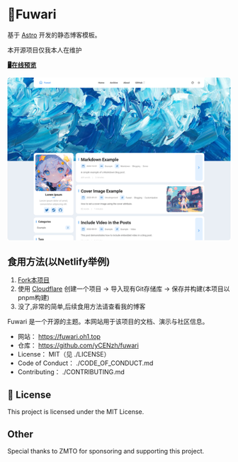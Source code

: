 # 🍥Fuwari

基于 [Astro](https://astro.build) 开发的静态博客模板。

本开源项目仅我本人在维护

[**🖥️在线预览**](https://fuwari.oh1.top)

![Preview Image](https://raw.githubusercontent.com/saicaca/resource/main/fuwari/home.png)

## 食用方法(以Netlify举例)
1.  [Fork本项目](https://github.com/yCENzh/fuwari/fork)
2.  使用 [Cloudflare](https://netlify.com/) 创建一个项目 -> 导入现有Git存储库 -> 保存并构建(本项目以pnpm构建)
3.  没了,非常的简单,后续食用方法请查看我的博客

Fuwari 是一个开源的主题。本网站用于该项目的文档、演示与社区信息。

- 网站： https://fuwari.oh1.top
- 仓库： https://github.com/yCENzh/fuwari
- License： MIT（见 ./LICENSE）
- Code of Conduct： ./CODE_OF_CONDUCT.md
- Contributing： ./CONTRIBUTING.md

## 📄 License

This project is licensed under the MIT License.

## Other
Special thanks to ZMTO for sponsoring and supporting this project.

